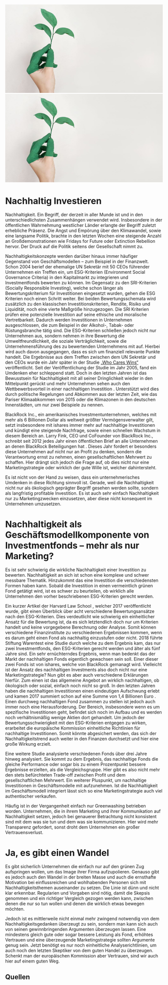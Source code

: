 ![Harley](01.jpg)
![](01.jpg)

# Nachhaltig Investieren

Nachhaltigkeit. Ein Begriff, der derzeit in aller Munde ist und in den unterschiedlichsten Zusammenhängen verwendet wird. Insbesondere in der öffentlichen Wahrnehmung westlicher Länder erlangte der Begriff zuletzt erhebliche Präsenz. Die Angst und Empörung über den Klimawandel, sowie eine langsame Politik, brachte in den letzten Wochen eine steigende Anzahl an Großdemonstrationen wie Fridays for Future oder Extinction Rebellion hervor. Der Druck auf die Politik seitens der Gesellschaft nimmt zu.

Nachhaltigkeitskonzepte werden darüber hinaus immer häufiger Gegenstand von Geschäftsmodellen – zum Beispiel in der Finanzwelt. Schon 2004 berief der ehemalige UN Sekretär mit 50 CEOs führender Unternehmen ein Treffen ein, um ESG-Kriterien (Environment Social Governance Criteria) in den Kapitalmarkt zu integrieren und Investmentfonds bewerten zu können. Im Gegensatz zu den SRI-Kriterien (Socially Responsible Investing), welche schon länger als Bewertungskriterium für Investitionen eingesetzt wurden, gehen die ESG Kriterien noch einen Schritt weiter. Bei beiden Bewertungsschemata wird zusätzlich zu den klassischen Investitionskriterien, Rendite, Risiko und Liquidität, noch eine vierte Maßgröße hinzugezogen. Die SRI Kriterien prüfen eine potenzielle Investition auf seine ethische und moralische Vertretbarkeit. Dadurch werden Investitionen in Unternehmen ausgeschlossen, die zum Beispiel in der Alkohol-, Tabak- oder Rüstungsbranche tätig sind. Die ESG-Kriterien schließen jedoch nicht nur Unternehmen aus, sondern nehmen in ihre Bewertung die Umweltfreundlichkeit, die soziale Verträglichkeit, sowie die Unternehmensführung des zu bewertenden Unternehmens mit auf. Hierbei wird auch davon ausgegangen, dass es sich um finanziell relevante Punkte handelt. Die Ergebnisse aus dem Treffen zwischen dem UN Sekretär und den CEOs wurde ein Jahr später in der Studie [„Who Cares Wins“](https://www.unglobalcompact.org/docs/issues_doc/Financial_markets/who_cares_who_wins.pdf) veröffentlicht. Seit der Veröffentlichung der Studie im Jahr 2005, fand ein Umdenken eher schleppend statt. Doch in den letzten Jahren ist das Bewusstsein für Nachhaltigkeit mit all seiner Dringlichkeit wieder in den Mittelpunkt gerückt und mehr Unternehmen sehen auch den Wettbewerbsvorteil in einer nachhaltigen Investition . Unterstützt wird dies durch politische Regelungen und Abkommen aus der letzten Zeit, wie das Pariser Klimaabkommen von 2015 oder die Klimazonen in den deutschen Innenstädten, um nur zwei Beispiele zu nennen.

BlackRock Inc., ein amerikanisches Investmentunternehmen, welches mit mehr als 6 Billionen Dollar als weltweit größter Vermögensverwalter gilt, setzt insbesondere mit ishares immer mehr auf nachhaltige Investitionen und kündigt eine steigende Nachfrage, sowie einen schnellen Wachstum in diesem Bereich an. Larry Fink, CEO und CoFounder von BlackRock Inc., schreibt seit 2012 jedes Jahr einen öffentlichen Brief an alle Unternehmen an denen BlackRock Beteiligungen hat . Dieses Jahr fordert er besonders diese Unternehmen auf nicht nur an Profit zu denken, sondern die Verantwortung ernst zu nehmen, einen gesellschaftlichen Mehrwert zu schaffen. Hier drängt sich jedoch die Frage auf, ob dies nicht nur eine Marketingstrategie oder wirklich der gute Wille ist, welcher dahintersteht.

Es ist nicht von der Hand zu weisen, dass ein unternehmerisches Umdenken in diese Richtung sinnvoll ist. Gerade, weil die Nachhaltigkeit nicht nur als ökologisch geprägter Begriff gesehen werden sollte, sondern als langfristig profitable Investition. Es ist auch sehr einfach Nachhaltigkeit nur zu Marketingzwecken einzusetzen, aber diese nicht konsequent im Unternehmen umzusetzen.

# Nachhaltigkeit als Geschäftsmodellkomponente von Investmentfonds – mehr als nur Marketing?

Es ist sehr schwierig die wirkliche Nachhaltigkeit einer Investition zu bewerten. Nachhaltigkeit an sich ist schon eine komplexe und schwer messbare Thematik. Hinzukommt das eine Investition die verschiedensten Formen haben kann. Sobald die Investition in einen vermeintlich grünen Fond getätigt wird, ist es schwer zu beurteilen, ob wirklich alle Unternehmen den vorher beschriebenen ESG-Kriterien gerecht werden.

Ein kurzer Artikel der Harvard Law School , welcher 2017 veröffentlicht wurde, gibt einen Überblick über acht verschiedene Bewertungsansätze nach den ESG-Kriterien. Dies verdeutlicht wie schwierig ein einheitlicher Ansatz für die Bewertung ist, da es sich letztendlich doch nur um Kriterien handelt und keine vorgegebene Berechnung oder Analyse. Somit können verschiedene Finanzinstitute zu verschiedenen Ergebnissen kommen, wenn es darum geht einen Fond als nachhaltig einzustufen oder nicht. 2018 führte Stiftung Warentest eine Studie durch welche zu dem Ergebnis kam, das nur zwei Investmentfonds, den ESG-Kriterien gerecht werden und älter als fünf Jahre sind. Ein sehr ernüchterndes Ergebnis, wenn man bedenkt das der Markt der nachhaltigen Fonds eigentlich gewachsen sein soll. Einer dieser zwei Fonds ist von ishares, welche von BlackRock gemanagt wird. Vielleicht ist der Ansatz des nachhaltigen Investments also doch nicht nur eine Marketingstrategie? Nun gibt es aber auch verschiedene Erklärungen hierfür. Zum einen ist das allgemeine Angebot an wirklich nachhaltigen, ob ökologisch oder sozial, einfach noch nicht so groß. In den letzten Jahren haben die nachhaltigen Investitionen einen eindeutigen Aufschwung erlebt und kamen 2017 summiert schon auf eine Summe von 1,4 Billionen Euro . Einen durchweg nachhaltigen Fond zusammen zu stellen ist jedoch auch immer noch eine Herausforderung. Der Bereich, insbesondere wenn es um spezifische Investitionen geht, befindet sich noch im Aufbau und es werden noch verhältnismäßig wenige Aktien dort gehandelt. Um jedoch der Bewertungsschwierigkeit mit den ESG-Kriterien entgegen zu wirken, erarbeitet die europäische Kommission einheitliche Richtlinien für nachhaltige Investitionen. Somit könnte abgesichert werden, das sich der Nachhaltigkeitstrend auch weiter in den Finanzen durchsetzt und hier eine große Wirkung erzielt.

Eine weitere Studie analysierte verschiedenen Fonds über drei Jahre hinweg analysiert. Sie kommt zu dem Ergebnis, das nachhaltige Fonds die gleiche Performance oder sogar bis zu einem Prozentpunkt bessere Ergebnisse erzielten, als die Vergleichsgruppe. Hier gibt es also nicht mehr den stets befürchteten Trade-off zwischen Profit und dem gesellschaftlichen Mehrwert. Ein weiterer Pluspunkt, um nachhaltige Investitionen in Geschäftsmodelle mit aufzunehmen. Ist die Nachhaltigkeit im Geschäftsmodell integriert lässt sich so eine Marketingstrategie auch viel authentischer verkaufen.

Häufig ist in der Vergangenheit einfach nur Greenwashing betrieben worden. Unternehmen, die in ihrem Marketing und ihrer Kommunikation auf Nachhaltigkeit setzen, jedoch bei genauerer Betrachtung nicht konsistent sind mit dem was sie tun und dem was sie kommunizieren. Hier wird mehr Transparenz gefordert, sonst droht dem Unternehmen ein großer Vertrauensverlust.

# Ja, es gibt einen Wandel

Es gibt sicherlich Unternehmen die einfach nur auf den grünen Zug aufspringen wollen, um das Image ihrer Firma aufzupolieren. Genauso gibt es jedoch auch den Wandel in der breiten Masse und auch die ernsthafte Motivation bei einflussreichen und wohlhabenden Personen sich mit Nachhaltigkeitsthemen auseinander zu setzen. Die Linie ist dünn und nicht klar erkennbar.
Regularien und Vorgaben sind nötig, damit die Skepsis genommen und ein richtiger Vergleich gezogen werden kann, zwischen denen die nur so tun wollen und denen die wirklich etwas bewegen möchten.

Jedoch ist es mittlerweile nicht einmal mehr zwingend notwendig von dem Nachhaltigkeitsgedanken überzeugt zu sein, sondern man kann sich auch von seinen gewinnbringenden Argumenten überzeugen lassen. Eine mindestens gleich gute oder sogar bessere Leistung als Fond, erhöhtes Vertrauen und eine überzeugende Marketingstrategie sollten Argumente genug sein. Jetzt benötigt es nur noch einheitliche Analyserichtlinien, um auch noch den letzten Skeptiker von dem guten Handel zu überzeugen. Schenkt man der europäischen Kommission aber Vertrauen, sind wir auch hier auf einem guten Weg.

## Quellen
